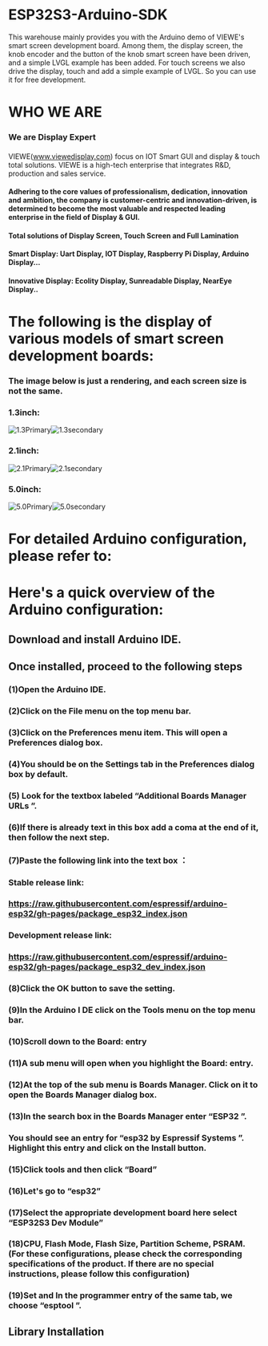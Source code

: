 # ESP32S3-Arduino-SDK
 This warehouse mainly provides you with the Arduino demo of VIEWE's smart screen development board. Among them, the display screen, the knob encoder and the button of the knob smart screen have been driven, and a simple LVGL example has been added. For touch screens we also drive the display, touch and add a simple example of LVGL. So you can use it for free development.

# WHO WE ARE
### We are Display Expert
  ####
 VIEWE(www.viewedisplay.com) focus on IOT Smart GUI and display & touch total solutions. VIEWE is a high-tech enterprise that integrates R&D, production and sales service.
 ####   Adhering to the core values of professionalism, dedication, innovation and ambition, the company is customer-centric and innovation-driven, is determined to become the most valuable and respected leading enterprise in the field of Display & GUI.

#### Total solutions of Display Screen, Touch Screen and Full Lamination
#### Smart Display: Uart Display, IOT Display, Raspberry Pi Display, Arduino Display…
#### Innovative Display: Ecolity Display, Sunreadable Display, NearEye Display..

 # The following is the display of various models of smart screen development boards:
  ### The image below is just a rendering, and each screen size is not the same.
 ###          1.3inch:
 ![1.3Primary](https://github.com/VIEWESMART/image/blob/main/1.3inch_Primary.png)![1.3secondary](https://github.com/VIEWESMART/image/blob/main/1.3inch_Secondary.png)
 
###           2.1inch:
 ![2.1Primary](https://github.com/VIEWESMART/image/blob/main/2.1inch_Primary.png)![2.1secondary](https://github.com/VIEWESMART/image/blob/main/2.1inch_Secondary.png)

###           5.0inch:
 ![5.0Primary](https://github.com/VIEWESMART/image/blob/main/5.0inch_Primary.png)![5.0secondary](https://github.com/VIEWESMART/image/blob/main/5.0inch_Secondary.png)
# For detailed Arduino configuration, please refer to:

# Here's a quick overview of the Arduino configuration:
## Download and install Arduino IDE.
## Once installed, proceed to the following steps
### (1)Open the Arduino IDE.
### (2)Click on the File menu on the top menu bar.
### (3)Click on the Preferences menu item. This will open a Preferences dialog box.
### (4)You should be on the Settings tab in the Preferences dialog box by default.
### (5) Look for the textbox labeled “Additional Boards Manager URLs ”.
### (6)If there is already text in this box add a coma at the end of it, then follow the next step.
### (7)Paste the following link into the text box  ： 
### Stable release link:
### https://raw.githubusercontent.com/espressif/arduino-esp32/gh-pages/package_esp32_index.json 
### Development release link:
### https://raw.githubusercontent.com/espressif/arduino-esp32/gh-pages/package_esp32_dev_index.json 
### (8)Click the OK button to save the setting.
### (9)In the Arduino I DE click on the Tools menu on the top menu bar.
### (10)Scroll down to the Board: entry
### (11)A sub menu will open when you highlight the Board: entry.
### (12)At the top of the sub menu is Boards Manager. Click on it to open the Boards Manager dialog box.
### (13)In the search box in the Boards Manager enter “ESP32 ”.
### You should see an entry for “esp32 by Espressif Systems ”. Highlight this entry and click on the Install button.
### (15)Click tools and then click “Board”
### (16)Let's go to “esp32”
### (17)Select the appropriate development board here select “ESP32S3 Dev Module”
### (18)CPU, Flash Mode, Flash Size, Partition Scheme, PSRAM.(For these configurations, please check the corresponding specifications of the product. If there are no special instructions, please follow this configuration)
### (19)Set and In the programmer entry of the same tab, we choose “esptool ”.
## Library Installation

